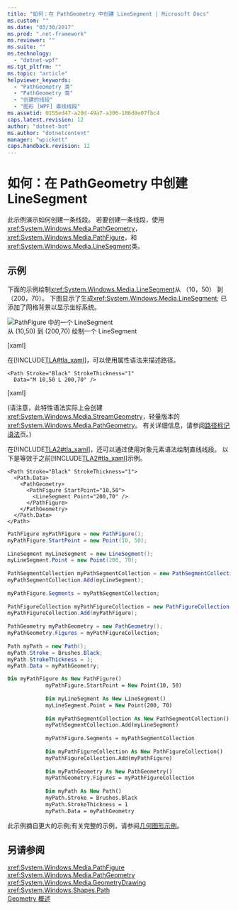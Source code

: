 ```yaml
---
title: "如何：在 PathGeometry 中创建 LineSegment | Microsoft Docs"
ms.custom: ""
ms.date: "03/30/2017"
ms.prod: ".net-framework"
ms.reviewer: ""
ms.suite: ""
ms.technology: 
  - "dotnet-wpf"
ms.tgt_pltfrm: ""
ms.topic: "article"
helpviewer_keywords: 
  - "PathGeometry 类"
  - "PathGeometry 类"
  - "创建的线段"
  - "图形 [WPF] 直线线段"
ms.assetid: 0155ed47-a20d-49a7-a306-186d8e07fbc4
caps.latest.revision: 12
author: "dotnet-bot"
ms.author: "dotnetcontent"
manager: "wpickett"
caps.handback.revision: 12
---
```

# 如何：在 PathGeometry 中创建 LineSegment
此示例演示如何创建一条线段。 若要创建一条线段，使用<xref:System.Windows.Media.PathGeometry>， <xref:System.Windows.Media.PathFigure>，和<xref:System.Windows.Media.LineSegment>类。  
  
## <a name="example"></a>示例  
 下面的示例绘制<xref:System.Windows.Media.LineSegment>从 （10，50） 到 （200，70）。 下图显示了生成<xref:System.Windows.Media.LineSegment>; 已添加了网格背景以显示坐标系统。  
  
 ![PathFigure 中的一个 LineSegment](../../../../docs/framework/wpf/graphics-multimedia/media/graphicsmm-pathgeometrylinesegment.png "graphicsmm_pathgeometrylinesegment")  
从 (10,50) 到 (200,70) 绘制一个 LineSegment  
  
 [xaml]  
  
 在[!INCLUDE[TLA#tla_xaml](../../../../includes/tlasharptla-xaml-md.md)]，可以使用属性语法来描述路径。  
  
```xaml  
<Path Stroke="Black" StrokeThickness="1"    
  Data="M 10,50 L 200,70" />  
```  
  
 [xaml]  
  
 (请注意，此特性语法实际上会创建<xref:System.Windows.Media.StreamGeometry>，轻量版本的<xref:System.Windows.Media.PathGeometry>。 有关详细信息，请参阅[路径标记语法](../../../../docs/framework/wpf/graphics-multimedia/path-markup-syntax.md)页。)  
  
 在[!INCLUDE[TLA2#tla_xaml](../../../../includes/tla2sharptla-xaml-md.md)]，还可以通过使用对象元素语法绘制直线线段。 以下是等效于之前[!INCLUDE[TLA2#tla_xaml](../../../../includes/tla2sharptla-xaml-md.md)]示例。  
  
```xaml  
<Path Stroke="Black" StrokeThickness="1">  
  <Path.Data>  
    <PathGeometry>  
      <PathFigure StartPoint="10,50">  
        <LineSegment Point="200,70" />  
      </PathFigure>  
    </PathGeometry>  
  </Path.Data>  
</Path>  
```  
  
```csharp  
PathFigure myPathFigure = new PathFigure();  
myPathFigure.StartPoint = new Point(10, 50);  
  
LineSegment myLineSegment = new LineSegment();  
myLineSegment.Point = new Point(200, 70);  
  
PathSegmentCollection myPathSegmentCollection = new PathSegmentCollection();  
myPathSegmentCollection.Add(myLineSegment);  
  
myPathFigure.Segments = myPathSegmentCollection;  
  
PathFigureCollection myPathFigureCollection = new PathFigureCollection();  
myPathFigureCollection.Add(myPathFigure);  
  
PathGeometry myPathGeometry = new PathGeometry();  
myPathGeometry.Figures = myPathFigureCollection;  
  
Path myPath = new Path();  
myPath.Stroke = Brushes.Black;  
myPath.StrokeThickness = 1;  
myPath.Data = myPathGeometry;  
```  
  
```vb  
Dim myPathFigure As New PathFigure()  
            myPathFigure.StartPoint = New Point(10, 50)  
  
            Dim myLineSegment As New LineSegment()  
            myLineSegment.Point = New Point(200, 70)  
  
            Dim myPathSegmentCollection As New PathSegmentCollection()  
            myPathSegmentCollection.Add(myLineSegment)  
  
            myPathFigure.Segments = myPathSegmentCollection  
  
            Dim myPathFigureCollection As New PathFigureCollection()  
            myPathFigureCollection.Add(myPathFigure)  
  
            Dim myPathGeometry As New PathGeometry()  
            myPathGeometry.Figures = myPathFigureCollection  
  
            Dim myPath As New Path()  
            myPath.Stroke = Brushes.Black  
            myPath.StrokeThickness = 1  
            myPath.Data = myPathGeometry  
```  
  
 此示例摘自更大的示例;有关完整的示例，请参阅[几何图形示例](http://go.microsoft.com/fwlink/?LinkID=159989)。  
  
## <a name="see-also"></a>另请参阅  
 <xref:System.Windows.Media.PathFigure>   
 <xref:System.Windows.Media.PathGeometry>   
 <xref:System.Windows.Media.GeometryDrawing>   
 <xref:System.Windows.Shapes.Path>   
 [Geometry 概述](../../../../docs/framework/wpf/graphics-multimedia/geometry-overview.md)